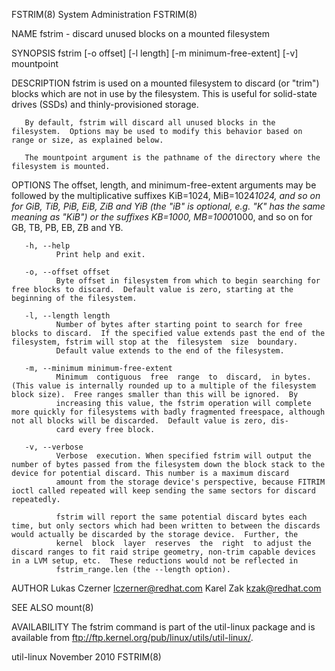 FSTRIM(8)                                                                                   System Administration                                                                                   FSTRIM(8)



NAME
       fstrim - discard unused blocks on a mounted filesystem

SYNOPSIS
       fstrim [-o offset] [-l length] [-m minimum-free-extent] [-v] mountpoint


DESCRIPTION
       fstrim is used on a mounted filesystem to discard (or "trim") blocks which are not in use by the filesystem.  This is useful for solid-state drives (SSDs) and thinly-provisioned storage.

       By default, fstrim will discard all unused blocks in the filesystem.  Options may be used to modify this behavior based on range or size, as explained below.

       The mountpoint argument is the pathname of the directory where the filesystem is mounted.


OPTIONS
       The  offset,  length,  and  minimum-free-extent arguments may be followed by the multiplicative suffixes KiB=1024, MiB=1024*1024, and so on for GiB, TiB, PiB, EiB, ZiB and YiB (the "iB" is optional,
       e.g. "K" has the same meaning as "KiB") or the suffixes KB=1000, MB=1000*1000, and so on for GB, TB, PB, EB, ZB and YB.

       -h, --help
              Print help and exit.

       -o, --offset offset
              Byte offset in filesystem from which to begin searching for free blocks to discard.  Default value is zero, starting at the beginning of the filesystem.

       -l, --length length
              Number of bytes after starting point to search for free blocks to discard.  If the specified value extends past the end of the filesystem, fstrim will stop at the  filesystem  size  boundary.
              Default value extends to the end of the filesystem.

       -m, --minimum minimum-free-extent
              Minimum  contiguous  free  range  to  discard,  in bytes. (This value is internally rounded up to a multiple of the filesystem block size).  Free ranges smaller than this will be ignored.  By
              increasing this value, the fstrim operation will complete more quickly for filesystems with badly fragmented freespace, although not all blocks will be discarded.  Default value is zero, dis‐
              card every free block.

       -v, --verbose
              Verbose  execution. When specified fstrim will output the number of bytes passed from the filesystem down the block stack to the device for potential discard. This number is a maximum discard
              amount from the storage device's perspective, because FITRIM ioctl called repeated will keep sending the same sectors for discard repeatedly.

              fstrim will report the same potential discard bytes each time, but only sectors which had been written to between the discards would actually be discarded by the storage device.  Further, the
              kernel  block  layer  reserves  the  right  to adjust the discard ranges to fit raid stripe geometry, non-trim capable devices in a LVM setup, etc.  These reductions would not be reflected in
              fstrim_range.len (the --length option).


AUTHOR
       Lukas Czerner <lczerner@redhat.com>
       Karel Zak <kzak@redhat.com>

SEE ALSO
       mount(8)

AVAILABILITY
       The fstrim command is part of the util-linux package and is available from ftp://ftp.kernel.org/pub/linux/utils/util-linux/.



util-linux                                                                                      November 2010                                                                                       FSTRIM(8)
